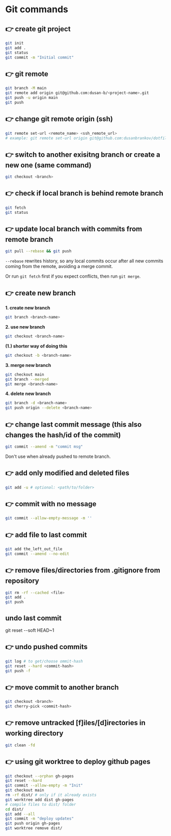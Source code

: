 # Git commands

## 👉️ create git project

```sh
git init
git add .
git status
git commit -m "Initial commit"
```

## 👉️ git remote

```sh
git branch -M main
git remote add origin git@github.com:dusan-b/<project-name>.git
git push -u origin main
git push
```

## 👉️ change git remote origin (ssh)

```sh
git remote set-url <remote_name> <ssh_remote_url>
# example: git remote set-url origin git@github.com:dusanbrankov/dotfiles.git
```

## 👉️ switch to another exisitng branch or create a new one (same command)

```sh
git checkout <branch>
```

## 👉️ check if local branch is behind remote branch

```sh
git fetch
git status
```

## 👉️ update local branch with commits from remote branch

```sh
git pull --rebase && git push
```

`--rebase` rewrites history, so any local commits occur after all new commits
coming from the remote, avoiding a merge commit.

Or run `git fetch` first if you expect conflicts, then run `git merge`.

## 👉️ create new branch

**1. create new branch**

```sh
git branch <branch-name>
```

**2. use new branch**

```sh
git checkout <branch-name>
```

**(1.) shorter way of doing this**

```sh
git checkout -b <branch-name>
```

**3. merge new branch**

```sh
git checkout main
git branch --merged
git merge <branch-name>
```

**4. delete new branch**

```sh
git branch -d <branch-name>
git push origin --delete <branch-name>
```

## 👉️ change last commit message (this also changes the hash/id of the commit)

```sh
git commit --amend -m "commit msg"
```

Don't use when already pushed to remote branch.

## 👉️ add only modified and deleted files

```sh
git add -u # optional: <path/to/folder>
```

## 👉️ commit with no message

```sh
git commit --allow-empty-message -m ''
```

## 👉️ add file to last commit

```sh
git add the_left_out_file
git commit --amend --no-edit
```

## 👉️ remove files/directories from .gitignore from repository

```sh
git rm -rf --cached <file>
git add .
git push
```

## undo last commit

git reset --soft HEAD~1

## 👉️ undo pushed commits

```sh
git log # to get/choose ommit-hash
git reset --hard <commit-hash>
git push -f
```

## 👉️ move commit to another branch

```sh
git checkout <branch>
git cherry-pick <commit-hash>
```

## 👉️ remove untracked [f]iles/[d]irectories in working directory

```sh
git clean -fd
```

## 👉️ using git worktree to deploy github pages

```sh
git checkout --orphan gh-pages
git reset --hard
git commit --allow-empty -m "Init"
git checkout main
rm -rf dist/ # only if it already exists
git worktree add dist gh-pages
# compile files to dist/ folder
cd dist/
git add --all
git commit -m "deploy updates"
git push origin gh-pages
git worktree remove dist/
```
